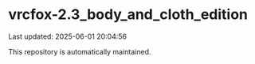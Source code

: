 # vrcfox-2.3_body_and_cloth_edition

Last updated: 2025-06-01 20:04:56

This repository is automatically maintained.
